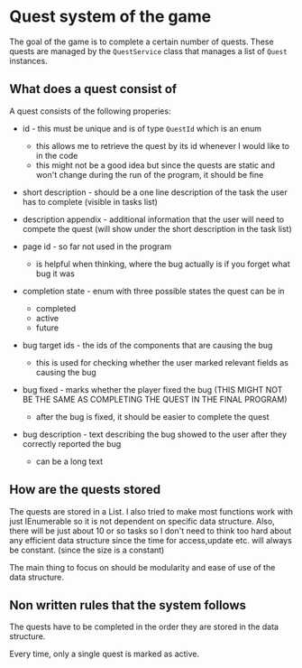 # Quest system of the game

The goal of the game is to complete a certain number of quests. These quests are managed by the `QuestService` class that manages a list of `Quest` instances.

## What does a quest consist of 

A quest consists of the following properies:

- id - this must be unique and is of type `QuestId` which is an enum 
  - this allows me to retrieve the quest by its id whenever I would like to in the code
  - this might not be a good idea but since the quests are static and won't change during the run of the program, it should be fine

- short description - should be a one line description of the task the user has to complete (visible in tasks list)

- description appendix - additional information that the user will need to compete the quest (will show under the short description in the task list)

- page id - so far not used in the program 
  - is helpful when thinking, where the bug actually is if you forget what bug it was

- completion state - enum with three possible states the quest can be in
  - completed
  - active
  - future

- bug target ids - the ids of the components that are causing the bug
  - this is used for checking whether the user marked relevant fields as causing the bug

- bug fixed - marks whether the player fixed the bug (THIS MIGHT NOT BE THE SAME AS COMPLETING THE QUEST IN THE FINAL PROGRAM)
  - after the bug is fixed, it should be easier to complete the quest

- bug description - text describing the bug showed to the user after they correctly reported the bug
  - can be a long text


## How are the quests stored

The quests are stored in a List. I also tried to make most functions work with just IEnumerable so it is not dependent on specific data structure. Also, there will be just about 10 or so tasks so I don't need to think too hard about any efficient data structure since the time for access,update etc. will always be constant. (since the size is a constant)

The main thing to focus on should be modularity and ease of use of the data structure.

## Non written rules that the system follows

The quests have to be completed in the order they are stored in the data structure.

Every time, only a single quest is marked as active. 